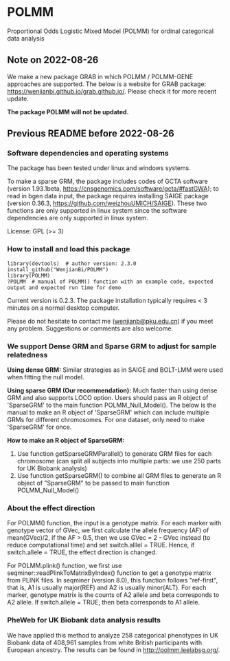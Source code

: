 # POLMM
Proportional Odds Logistic Mixed Model (POLMM) for ordinal categorical data analysis

## Note on 2022-08-26

We make a new package GRAB in which POLMM / POLMM-GENE approaches are supported. The below is a website for GRAB package: https://wenjianbi.github.io/grab.github.io/. Please check it for more recent update.

**The package POLMM will not be updated.**

## Previous README before 2022-08-26

### Software dependencies and operating systems
The package has been tested under linux and windows systems. 

To make a sparse GRM, the package includes codes of GCTA software (version 1.93.1beta, https://cnsgenomics.com/software/gcta/#fastGWA); to read in bgen data input, the package requires installing SAIGE package (version 0.36.3, https://github.com/weizhouUMICH/SAIGE). These two functions are only supported in linux system since the software dependencies are only supported in linux system.

License: GPL (>= 3)

### How to install and load this package

```{r}      
library(devtools)  # author version: 2.3.0
install_github("WenjianBi/POLMM")
library(POLMM)
?POLMM  # manual of POLMM() function with an example code, expected output and expected run time for demo
```
Current version is 0.2.3. The package installation typically requires < 3 minutes on a normal desktop computer. 

Please do not hesitate to contact me (wenjianb@pku.edu.cn) if you meet any problem. Suggestions or comments are also welcome.

### We support Dense GRM and Sparse GRM to adjust for sample relatedness

**Using dense GRM:** Similar strategies as in SAIGE and BOLT-LMM were used when fitting the null model.  

**Using sparse GRM (Our recommendation):** Much faster than using dense GRM and also supports LOCO option. Users should pass an R object of 'SparseGRM' to the main function POLMM_Null_Model(). The below is the manual to make an R object of 'SparseGRM' which can include multiple GRMs for different chromosomes. For one dataset, only need to make 'SparseGRM' for once.  

**How to make an R object of SparseGRM:**  
1. Use function getSparseGRMParallel() to generate GRM files for each chromosome (can split all subjects into multiple parts: we use 250 parts for UK Biobank analysis)
1. Use function getSparseGRM() to combine all GRM files to generate an R object of "SparseGRM" to be passed to main function POLMM_Null_Model() 

### About the effect direction
For POLMM() function, the input is a genotype matrix. For each marker with genotype vector of GVec, we first calculate the allele frequency (AF) of mean(GVec)/2, if the AF > 0.5, then we use GVec = 2 - GVec instead (to reduce computational time) and set switch.alllel = TRUE. Hence, if switch.allele = TRUE, the effect direction is changed.

For POLMM.plink() function, we first use seqminer::readPlinkToMatrixByIndex() function to get a genotype matrix from PLINK files. In seqminer (version 8.0), this function follows "ref-first", that is, A1 is usually major(REF) and A2 is usually minor(ALT). For each marker, genotype matrix is the counts of A2 allele and beta corresponds to A2 allele. If switch.allele = TRUE, then beta corresponds to A1 allele.  


### PheWeb for UK Biobank data analysis results

We have applied this method to analyze 258 categorical phenotypes in UK Biobank data of 408,961 samples from white British participants with European ancestry. The results can be found in http://polmm.leelabsg.org/.
